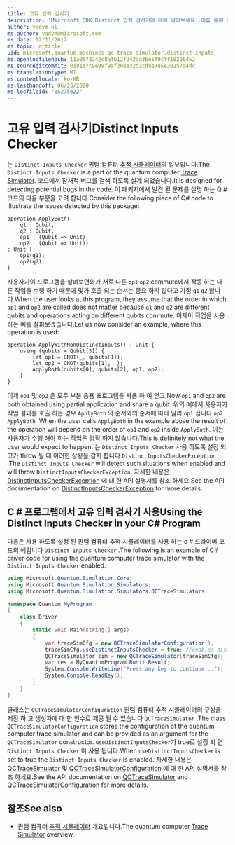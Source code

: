 ```yaml
---
title: 고유 입력 검사기
description: 'Microsoft QDK Distinct 입력 검사기에 대해 알아보세요 .이를 통해 Q # 코드를 확인 하 여 공유 하는 데 문제가 발생할 수 있습니다.'
author: vadym-kl
ms.author: vadym@microsoft.com
ms.date: 12/11/2017
ms.topic: article
uid: microsoft.quantum.machines.qc-trace-simulator.distinct-inputs
ms.openlocfilehash: 11a0573242c8afb12f242aa3be5f9cff18290452
ms.sourcegitcommit: 0181e7c9e98f9af30ea32d3cd8e7e5e30257a4dc
ms.translationtype: MT
ms.contentlocale: ko-KR
ms.lasthandoff: 06/23/2020
ms.locfileid: "85275622"
---
```

# <a name="distinct-inputs-checker"></a><span data-ttu-id="e484b-103">고유 입력 검사기</span><span class="sxs-lookup"><span data-stu-id="e484b-103">Distinct Inputs Checker</span></span>

<span data-ttu-id="e484b-104">는 `Distinct Inputs Checker` 퀀텀 컴퓨터 [추적 시뮬레이터](xref:microsoft.quantum.machines.qc-trace-simulator.intro)의 일부입니다.</span><span class="sxs-lookup"><span data-stu-id="e484b-104">The `Distinct Inputs Checker` is a part of the quantum computer [Trace Simulator](xref:microsoft.quantum.machines.qc-trace-simulator.intro).</span></span> <span data-ttu-id="e484b-105">코드에서 잠재적 버그를 검색 하도록 설계 되었습니다.</span><span class="sxs-lookup"><span data-stu-id="e484b-105">It is designed for detecting potential bugs in the code.</span></span> <span data-ttu-id="e484b-106">이 패키지에서 발견 된 문제를 설명 하는 Q # 코드의 다음 부분을 고려 합니다.</span><span class="sxs-lookup"><span data-stu-id="e484b-106">Consider the following piece of Q# code to illustrate the issues detected by this package:</span></span>

```qsharp
operation ApplyBoth(
    q1 : Qubit,
    q2 : Qubit,
    op1 : (Qubit => Unit),
    op2 : (Qubit => Unit))
: Unit {
    op1(q1);
    op2(q2);
}
```

<span data-ttu-id="e484b-107">사용자가이 프로그램을 살펴보면와가 서로 다른 `op1` `op2` commute에서 작동 하는 다른 작업을 수행 하기 때문에 및가 호출 되는 순서는 중요 하지 않다고 가정 `q1` `q2` 합니다.</span><span class="sxs-lookup"><span data-stu-id="e484b-107">When the user looks at this program, they assume that the order in which `op1` and `op2` are called does not matter because `q1` and `q2` are different qubits and operations acting on different qubits commute.</span></span> <span data-ttu-id="e484b-108">이제이 작업을 사용 하는 예를 살펴보겠습니다.</span><span class="sxs-lookup"><span data-stu-id="e484b-108">Let us now consider an example, where this operation is used:</span></span>

```qsharp
operation ApplyWithNonDistinctInputs() : Unit {
    using (qubits = Qubit[3]) {
        let op1 = CNOT(_, qubits[1]);
        let op2 = CNOT(qubits[1], _);
        ApplyBoth(qubits[0], qubits[2], op1, op2);
    }
}
```

<span data-ttu-id="e484b-109">이제 `op1` 및 `op2` 은 모두 부분 응용 프로그램을 사용 하 여 얻고,</span><span class="sxs-lookup"><span data-stu-id="e484b-109">Now `op1` and `op2` are both obtained using partial application and share a qubit.</span></span> <span data-ttu-id="e484b-110">위의 예에서 사용자가 작업 결과를 호출 하는 경우 `ApplyBoth` 의 순서와의 순서에 따라 달라 `op1` 집니다 `op2` `ApplyBoth` .</span><span class="sxs-lookup"><span data-stu-id="e484b-110">When the user calls `ApplyBoth` in the example above the result of the operation will depend on the order of `op1` and `op2` inside `ApplyBoth`.</span></span> <span data-ttu-id="e484b-111">이는 사용자가 수행 해야 하는 작업은 명확 하지 않습니다.</span><span class="sxs-lookup"><span data-stu-id="e484b-111">This is definitely not what the user would expect to happen.</span></span> <span data-ttu-id="e484b-112">는 `Distinct Inputs Checker` 사용 하도록 설정 되 고가 throw 될 때 이러한 상황을 감지 합니다 `DistinctInputsCheckerException` .</span><span class="sxs-lookup"><span data-stu-id="e484b-112">The `Distinct Inputs Checker` will detect such situations when enabled and will throw `DistinctInputsCheckerException`.</span></span> <span data-ttu-id="e484b-113">자세한 내용은 [DistinctInputsCheckerException](https://docs.microsoft.com/dotnet/api/Microsoft.Quantum.Simulation.Simulators.QCTraceSimulators.DistinctInputsCheckerException) 에 대 한 API 설명서를 참조 하세요.</span><span class="sxs-lookup"><span data-stu-id="e484b-113">See the API documentation on [DistinctInputsCheckerException](https://docs.microsoft.com/dotnet/api/Microsoft.Quantum.Simulation.Simulators.QCTraceSimulators.DistinctInputsCheckerException) for more details.</span></span>

## <a name="using-the-distinct-inputs-checker-in-your-c-program"></a><span data-ttu-id="e484b-114">C # 프로그램에서 고유 입력 검사기 사용</span><span class="sxs-lookup"><span data-stu-id="e484b-114">Using the Distinct Inputs Checker in your C# Program</span></span>

<span data-ttu-id="e484b-115">다음은 사용 하도록 설정 된 퀀텀 컴퓨터 추적 시뮬레이터를 사용 하는 c # 드라이버 코드의 예입니다 `Distinct Inputs Checker` .</span><span class="sxs-lookup"><span data-stu-id="e484b-115">The following is an example of C# driver code for using the quantum computer trace simulator with the `Distinct Inputs Checker` enabled:</span></span>

```csharp
using Microsoft.Quantum.Simulation.Core;
using Microsoft.Quantum.Simulation.Simulators;
using Microsoft.Quantum.Simulation.Simulators.QCTraceSimulators;

namespace Quantum.MyProgram
{
    class Driver
    {
        static void Main(string[] args)
        {
            var traceSimCfg = new QCTraceSimulatorConfiguration();
            traceSimCfg.useDistinctInputsChecker = true; //enables distinct inputs checker
            QCTraceSimulator sim = new QCTraceSimulator(traceSimCfg);
            var res = MyQuantumProgram.Run().Result;
            System.Console.WriteLine("Press any key to continue...");
            System.Console.ReadKey();
        }
    }
}
```

<span data-ttu-id="e484b-116">클래스는 `QCTraceSimulatorConfiguration` 퀀텀 컴퓨터 추적 시뮬레이터의 구성을 저장 하 고 생성자에 대 한 인수로 제공 될 수 있습니다 `QCTraceSimulator` .</span><span class="sxs-lookup"><span data-stu-id="e484b-116">The class `QCTraceSimulatorConfiguration` stores the configuration of the quantum computer trace simulator and can be provided as an argument for the `QCTraceSimulator` constructor.</span></span> <span data-ttu-id="e484b-117">`useDistinctInputsChecker`가 true로 설정 되 면 `Distinct Inputs Checker` 이 사용 됩니다.</span><span class="sxs-lookup"><span data-stu-id="e484b-117">When `useDistinctInputsChecker` is set to true the `Distinct Inputs Checker` is enabled.</span></span> <span data-ttu-id="e484b-118">자세한 내용은 [QCTraceSimulator](https://docs.microsoft.com/dotnet/api/Microsoft.Quantum.Simulation.Simulators.QCTraceSimulators.QCTraceSimulator) 및 [QCTraceSimulatorConfiguration](https://docs.microsoft.com/dotnet/api/Microsoft.Quantum.Simulation.Simulators.QCTraceSimulators.QCTraceSimulatorConfiguration?) 에 대 한 API 설명서를 참조 하세요.</span><span class="sxs-lookup"><span data-stu-id="e484b-118">See the API documentation on [QCTraceSimulator](https://docs.microsoft.com/dotnet/api/Microsoft.Quantum.Simulation.Simulators.QCTraceSimulators.QCTraceSimulator) and [QCTraceSimulatorConfiguration](https://docs.microsoft.com/dotnet/api/Microsoft.Quantum.Simulation.Simulators.QCTraceSimulators.QCTraceSimulatorConfiguration?) for more details.</span></span>

## <a name="see-also"></a><span data-ttu-id="e484b-119">참조</span><span class="sxs-lookup"><span data-stu-id="e484b-119">See also</span></span>

- <span data-ttu-id="e484b-120">퀀텀 컴퓨터 [추적 시뮬레이터](xref:microsoft.quantum.machines.qc-trace-simulator.intro) 개요입니다.</span><span class="sxs-lookup"><span data-stu-id="e484b-120">The quantum computer [Trace Simulator](xref:microsoft.quantum.machines.qc-trace-simulator.intro) overview.</span></span>

